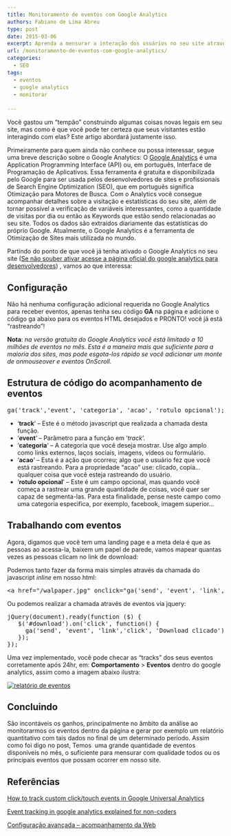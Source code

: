 ```yaml
---
title: Monitoramento de eventos com Google Analytics
authors: Fabiano de Lima Abreu
type: post
date: 2015-03-06
excerpt: Aprenda a mensurar a interação dos usuários no seu site através do Google Analytics.
url: /monitoramento-de-eventos-com-google-analytics/
categories:
  - SEO
tags:
  - eventos
  - google analytics
  - monitorar

---
```

Você gastou um &#8220;tempão&#8221; construindo algumas coisas novas legais em seu site, mas como é que você pode ter certeza que seus visitantes estão interagindo com elas? Este artigo abordará justamente isso.

Primeiramente para quem ainda não conhece ou possa interessar, segue uma breve descrição sobre o Google Analytics: O [Google Analytics][1] é uma Application Programming Interface (API) ou, em português, Interface de Programação de Aplicativos. Essa ferramenta é gratuita e disponibilizada pelo Google para ser usada pelos desenvolvedores de sites e profissionais de Search Engine Optimization (SEO), que em português significa Otimização para Motores de Busca. Com o Analytics você consegue acompanhar detalhes sobre a visitação e estatísticas do seu site, além de tornar possível a verificação de variáveis interessantes, como a quantidade de visitas por dia ou então as Keywords que estão sendo relacionadas ao seu site. Todos os dados são extraídos diariamente das estatísticas do próprio Google. Atualmente, o Google Analytics é a ferramenta de Otimização de Sites mais utilizada no mundo.

Partindo do ponto de que você já tenha ativado o Google Analytics no seu site (<a href="https://developers.google.com/analytics/devguides/collection/analyticsjs/advanced?hl=pt-br" target="_blank">Se não souber ativar acesse a página oficial do google analytics para desenvolvedores</a>) , vamos ao que interessa:

## Configuração

Não há nenhuma configuração adicional requerida no Google Analytics para receber eventos, apenas tenha seu código **GA** na página e adicione o código ga abaixo para os eventos HTML desejados e PRONTO! você já está &#8220;rastreando&#8221;!

**Nota**: _na versão gratuita do Google Analytics você está limitado a 10 milhões de eventos no mês. Esta é a maneira mais que suficiente para a maioria dos sites, mas pode esgota-los rápido se você adicionar um monte de onmouseover e eventos OnScroll._

## Estrutura de código do acompanhamento de eventos

<pre>ga('track','event', 'categoria', 'acao', 'rotulo opcional');</pre>

  * &#8216;**track**&#8216; &#8211; Este é o método javascript que realizada a chamada desta função.
  * &#8216;**event**&#8216; &#8211; Parâmetro para a função em &#8216;_track_&#8216;.
  * &#8216;**categoria**&#8216; &#8211; A categoria que você deseja mostrar. Use algo amplo como links externos, laços sociais, imagens, vídeos ou formulário.
  * &#8216;**acao**&#8216; &#8211; Esta é a ação que ocorreu; algo que o usuário fez que você está rastreando. Para a propriedade &#8220;acao&#8221; use: clicado, copia&#8230; qualquer coisa que você esteja rastreando do usuário.
  * ‘**rotulo opcional**’ – Este é um campo opcional, mas quando você começa a rastrear uma grande quantidade de coisas, você quer ser capaz de segmenta-las. Para esta finalidade, pense neste campo como uma categoria especifica, por exemplo, facebook, imagem superior&#8230;

## Trabalhando com eventos

Agora, digamos que você tem uma landing page e a meta dela é que as pessoas ao acessa-la, baixem um papel de parede, vamos mapear quantas vezes as pessoas clicam no link de download:

Podemos tanto fazer da forma mais simples através da chamada do javascript _inline_ em nosso html:

<pre>&lt;a href="/walpaper.jpg" onclick="ga('send', 'event', 'link','click', 'Download clicado');" id="download"&gt;Download&lt;/a&gt;</pre>

Ou podemos realizar a chamada através de eventos via jquery:

<pre>jQuery(document).ready(function ($) {
   $('#download').on('click', function() {
     ga('send', 'event', 'link','click', 'Download clicado');
   });
});</pre>

Uma vez implementado, você pode checar as &#8220;tracks&#8221; dos seus eventos corretamente após 24hr, em: **Comportamento** > **Eventos** dentro do google analytics, assim como a imagem abaixo ilustra:

[<img class="alignleft wp-image-47502 size-full" src="https://raw.githubusercontent.com/diegoeis/tableless-static-images/master/2015/03/custom-event1-658x415.jpg" alt="relatório de eventos" width="658" height="415" srcset="uploads/2015/03/custom-event1-658x415.jpg 658w, uploads/2015/03/custom-event1-658x415-220x139.jpg 220w, uploads/2015/03/custom-event1-658x415-400x252.jpg 400w" sizes="(max-width: 658px) 100vw, 658px" />][2]

## 

## 

## 

## 

## 

## 

## 

## 

## Concluindo

São incontáveis os ganhos, principalmente no âmbito da análise ao monitorarmos os eventos dentro da página e gerar por exemplo um relatório quantitativo com tais dados no final de um determinado período. Assim como foi digo no post, Temos  uma grande quantidade de eventos disponíveis no mês, o suficiente para mensurar com qualidade todos ou os principais eventos que possam ocorrer em nosso site.

## Referências

<a title="How to track custom click/touch events in Google Universal Analytics" href="https://www.creare.co.uk/track-custom-events-universal-ga" target="_blank">How to track custom click/touch events in Google Universal Analytics</a>
  
<a title="Event tracking in google analytics explained for non-coders" href="https://www.seerinteractive.com/blog/event-tracking-explained/" target="_blank">Event tracking in google analytics explained for non-coders</a>
  
<a title="Configuração avançada - acompanhamento da Web " href="https://developers.google.com/analytics/devguides/collection/analyticsjs/advanced?hl=pt-br" target="_blank">Configuração avançada &#8211; acompanhamento da Web </a>

 [1]: https://google.com/analytics
 [2]: https://raw.githubusercontent.com/diegoeis/tableless-static-images/master/2015/03/custom-event1-658x415.jpg